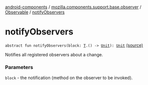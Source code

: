[android-components](../../index.md) / [mozilla.components.support.base.observer](../index.md) / [Observable](index.md) / [notifyObservers](./notify-observers.md)

# notifyObservers

`abstract fun notifyObservers(block: `[`T`](index.md#T)`.() -> `[`Unit`](https://kotlinlang.org/api/latest/jvm/stdlib/kotlin/-unit/index.html)`): `[`Unit`](https://kotlinlang.org/api/latest/jvm/stdlib/kotlin/-unit/index.html) [(source)](https://github.com/mozilla-mobile/android-components/blob/master/components/support/base/src/main/java/mozilla/components/support/base/observer/Observable.kt#L71)

Notifies all registered observers about a change.

### Parameters

`block` - the notification (method on the observer to be invoked).